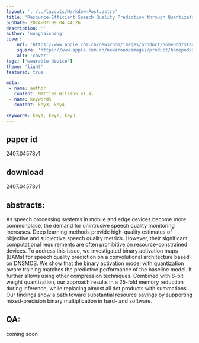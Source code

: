 ```yaml
---
layout: '../../layouts/MarkdownPost.astro'
title: 'Resource-Efficient Speech Quality Prediction through Quantization Aware Training and Binary Activation Maps'
pubDate: 2024-07-09 04:44:26
description: ''
author: 'wanghaisheng'
cover:
    url: 'https://www.apple.com.cn/newsroom/images/product/homepod/standard/Apple-HomePod-hero-230118_big.jpg.large_2x.jpg'
    square: 'https://www.apple.com.cn/newsroom/images/product/homepod/standard/Apple-HomePod-hero-230118_big.jpg.large_2x.jpg'
    alt: 'cover'
tags: ['wearable device'] 
theme: 'light'
featured: true

meta:
 - name: author
   content: Mattias Nilsson et.al.
 - name: keywords
   content: key3, key4

keywords: key1, key2, key3
---
```


## paper id
2407.04578v1
## download
[2407.04578v1](http://arxiv.org/abs/2407.04578v1)
## abstracts:
As speech processing systems in mobile and edge devices become more commonplace, the demand for unintrusive speech quality monitoring increases. Deep learning methods provide high-quality estimates of objective and subjective speech quality metrics. However, their significant computational requirements are often prohibitive on resource-constrained devices. To address this issue, we investigated binary activation maps (BAMs) for speech quality prediction on a convolutional architecture based on DNSMOS. We show that the binary activation model with quantization aware training matches the predictive performance of the baseline model. It further allows using other compression techniques. Combined with 8-bit weight quantization, our approach results in a 25-fold memory reduction during inference, while replacing almost all dot products with summations. Our findings show a path toward substantial resource savings by supporting mixed-precision binary multiplication in hard- and software.
## QA:
coming soon
